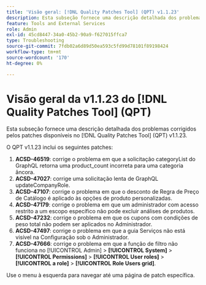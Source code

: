 ```yaml
---
title: 'Visão geral: [!DNL Quality Patches Tool] (QPT) v1.1.23'
description: Esta subseção fornece uma descrição detalhada dos problemas corrigidos pelos patches disponíveis no  [!DNL Quality Patches Tool] (QPT) v1.1.23.
feature: Tools and External Services
role: Admin
exl-id: 45cd8447-34a0-45b2-90a9-f627015ffca7
type: Troubleshooting
source-git-commit: 7fdb02a6d89d50ea593c5fd99d78101f89198424
workflow-type: tm+mt
source-wordcount: '170'
ht-degree: 0%

---
```


# Visão geral da v1.1.23 do [!DNL Quality Patches Tool] (QPT)

Esta subseção fornece uma descrição detalhada dos problemas corrigidos pelos patches disponíveis no [!DNL Quality Patches Tool] (QPT) v1.1.23.

O QPT v1.1.23 inclui os seguintes patches:

1. **ACSD-46519**: corrige o problema em que a solicitação categoryList do GraphQL retorna uma product_count incorreta para uma categoria âncora.
1. **ACSD-47027**: corrige uma solicitação lenta de GraphQL updateCompanyRole.
1. **ACSD-47107**: corrige o problema em que o desconto de Regra de Preço de Catálogo é aplicado às opções de produto personalizadas.
1. **ACSD-47179**: corrige o problema em que um administrador com acesso restrito a um escopo específico não pode excluir análises de produtos.
1. **ACSD-47232**: corrige o problema em que os cupons com condições de peso total não podem ser aplicados no Administrador.
1. **ACSD-47497**: corrige o problema em que a guia Serviços não está visível na Configuração sob o Administrador.
1. **ACSD-47666**: corrige o problema em que a função de filtro não funciona no [!UICONTROL Admin] > **[!UICONTROL System]** > **[!UICONTROL Permissions]** > **[!UICONTROL User roles]** > **[!UICONTROL a role]** > **[!UICONTROL Role Users grid]**.

Use o menu à esquerda para navegar até uma página de patch específica.
